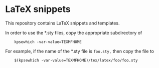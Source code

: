 # LaTeX snippets

This repository contains LaTeX snippets and templates. 

In order to use the *.sty files, copy the appropriate subdirectory of

```
    kpsewhich -var-value=TEXMFHOME
```

For example, if the name of the *.sty file is `foo.sty,` then copy the file to 
```
    $(kpsewhich -var-value=TEXMFHOME)/tex/latex/foo/foo.sty
```
